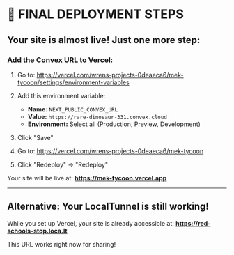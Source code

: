 # 🚀 FINAL DEPLOYMENT STEPS

## Your site is almost live! Just one more step:

### Add the Convex URL to Vercel:

1. Go to: https://vercel.com/wrens-projects-0deaeca6/mek-tycoon/settings/environment-variables

2. Add this environment variable:
   - **Name:** `NEXT_PUBLIC_CONVEX_URL`
   - **Value:** `https://rare-dinosaur-331.convex.cloud`
   - **Environment:** Select all (Production, Preview, Development)

3. Click "Save"

4. Go to: https://vercel.com/wrens-projects-0deaeca6/mek-tycoon
   
5. Click "Redeploy" → "Redeploy"

Your site will be live at: **https://mek-tycoon.vercel.app**

---

## Alternative: Your LocalTunnel is still working!

While you set up Vercel, your site is already accessible at:
**https://red-schools-stop.loca.lt**

This URL works right now for sharing!